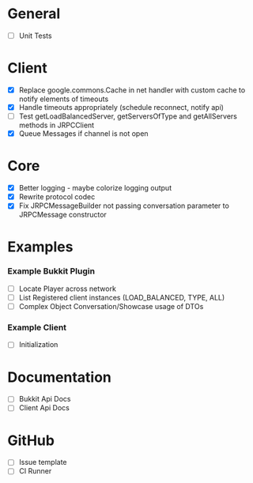 # General
- [ ] Unit Tests

# Client
- [x] Replace google.commons.Cache in net handler with custom cache to notify elements of timeouts
- [x] Handle timeouts appropriately (schedule reconnect, notify api)
- [ ] Test getLoadBalancedServer, getServersOfType and getAllServers methods in JRPCClient
- [x] Queue Messages if channel is not open

# Core
- [x] Better logging - maybe colorize logging output
- [x] Rewrite protocol codec
- [x] Fix JRPCMessageBuilder not passing conversation parameter to JRPCMessage constructor

# Examples
### Example Bukkit Plugin
- [ ] Locate Player across network
- [ ] List Registered client instances (LOAD_BALANCED, TYPE, ALL)
- [ ] Complex Object Conversation/Showcase usage of DTOs

### Example Client
- [ ] Initialization

# Documentation
- [ ] Bukkit Api Docs
- [ ] Client Api Docs

# GitHub
- [ ] Issue template
- [ ] CI Runner
